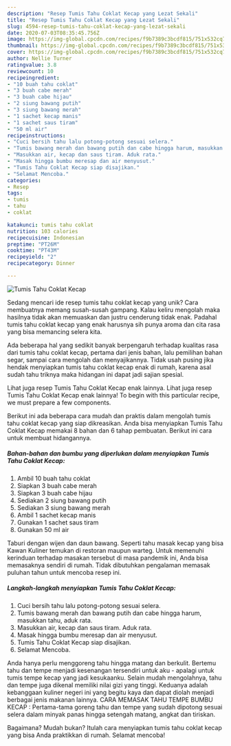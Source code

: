 ```yaml
---
description: "Resep Tumis Tahu Coklat Kecap yang Lezat Sekali"
title: "Resep Tumis Tahu Coklat Kecap yang Lezat Sekali"
slug: 4594-resep-tumis-tahu-coklat-kecap-yang-lezat-sekali
date: 2020-07-03T08:35:45.756Z
image: https://img-global.cpcdn.com/recipes/f9b7389c3bcdf815/751x532cq70/tumis-tahu-coklat-kecap-foto-resep-utama.jpg
thumbnail: https://img-global.cpcdn.com/recipes/f9b7389c3bcdf815/751x532cq70/tumis-tahu-coklat-kecap-foto-resep-utama.jpg
cover: https://img-global.cpcdn.com/recipes/f9b7389c3bcdf815/751x532cq70/tumis-tahu-coklat-kecap-foto-resep-utama.jpg
author: Nellie Turner
ratingvalue: 3.8
reviewcount: 10
recipeingredient:
- "10 buah tahu coklat"
- "3 buah cabe merah"
- "3 buah cabe hijau"
- "2 siung bawang putih"
- "3 siung bawang merah"
- "1 sachet kecap manis"
- "1 sachet saus tiram"
- "50 ml air"
recipeinstructions:
- "Cuci bersih tahu lalu potong-potong sesuai selera."
- "Tumis bawang merah dan bawang putih dan cabe hingga harum, masukkan tahu, aduk rata."
- "Masukkan air, kecap dan saus tiram. Aduk rata."
- "Masak hingga bumbu meresap dan air menyusut."
- "Tumis Tahu Coklat Kecap siap disajikan."
- "Selamat Mencoba."
categories:
- Resep
tags:
- tumis
- tahu
- coklat

katakunci: tumis tahu coklat 
nutrition: 103 calories
recipecuisine: Indonesian
preptime: "PT26M"
cooktime: "PT43M"
recipeyield: "2"
recipecategory: Dinner

---
```



![Tumis Tahu Coklat Kecap](https://img-global.cpcdn.com/recipes/f9b7389c3bcdf815/751x532cq70/tumis-tahu-coklat-kecap-foto-resep-utama.jpg)

Sedang mencari ide resep tumis tahu coklat kecap yang unik? Cara membuatnya memang susah-susah gampang. Kalau keliru mengolah maka hasilnya tidak akan memuaskan dan justru cenderung tidak enak. Padahal tumis tahu coklat kecap yang enak harusnya sih punya aroma dan cita rasa yang bisa memancing selera kita.

Ada beberapa hal yang sedikit banyak berpengaruh terhadap kualitas rasa dari tumis tahu coklat kecap, pertama dari jenis bahan, lalu pemilihan bahan segar, sampai cara mengolah dan menyajikannya. Tidak usah pusing jika hendak menyiapkan tumis tahu coklat kecap enak di rumah, karena asal sudah tahu triknya maka hidangan ini dapat jadi sajian spesial.

Lihat juga resep Tumis Tahu Coklat Kecap enak lainnya. Lihat juga resep Tumis Tahu Coklat Kecap enak lainnya! To begin with this particular recipe, we must prepare a few components.


Berikut ini ada beberapa cara mudah dan praktis dalam mengolah tumis tahu coklat kecap yang siap dikreasikan. Anda bisa menyiapkan Tumis Tahu Coklat Kecap memakai 8 bahan dan 6 tahap pembuatan. Berikut ini cara untuk membuat hidangannya.

<!--inarticleads1-->

##### Bahan-bahan dan bumbu yang diperlukan dalam menyiapkan Tumis Tahu Coklat Kecap:

1. Ambil 10 buah tahu coklat
1. Siapkan 3 buah cabe merah
1. Siapkan 3 buah cabe hijau
1. Sediakan 2 siung bawang putih
1. Sediakan 3 siung bawang merah
1. Ambil 1 sachet kecap manis
1. Gunakan 1 sachet saus tiram
1. Gunakan 50 ml air


Taburi dengan wijen dan daun bawang. Seperti tahu masak kecap yang bisa Kawan Kuliner temukan di restoran maupun warteg. Untuk memenuhi kerinduan terhadap masakan tersebut di masa pandemik ini, Anda bisa memasaknya sendiri di rumah. Tidak dibutuhkan pengalaman memasak puluhan tahun untuk mencoba resep ini. 

<!--inarticleads2-->

##### Langkah-langkah menyiapkan Tumis Tahu Coklat Kecap:

1. Cuci bersih tahu lalu potong-potong sesuai selera.
1. Tumis bawang merah dan bawang putih dan cabe hingga harum, masukkan tahu, aduk rata.
1. Masukkan air, kecap dan saus tiram. Aduk rata.
1. Masak hingga bumbu meresap dan air menyusut.
1. Tumis Tahu Coklat Kecap siap disajikan.
1. Selamat Mencoba.


Anda hanya perlu menggoreng tahu hingga matang dan berkulit. Bertemu tahu dan tempe menjadi kesenangan tersendiri untuk aku - apalagi untuk tumis tempe kecap yang jadi kesukaanku. Selain mudah mengolahnya, tahu dan tempe juga dikenal memiliki nilai gizi yang tinggi. Keduanya adalah kebanggaan kuliner negeri ini yang begitu kaya dan dapat diolah menjadi berbagai jenis makanan lainnya. CARA MEMASAK TAHU TEMPE BUMBU KECAP : Pertama-tama goreng tahu dan tempe yang sudah dipotong sesuai selera dalam minyak panas hingga setengah matang, angkat dan tiriskan. 

Bagaimana? Mudah bukan? Itulah cara menyiapkan tumis tahu coklat kecap yang bisa Anda praktikkan di rumah. Selamat mencoba!
